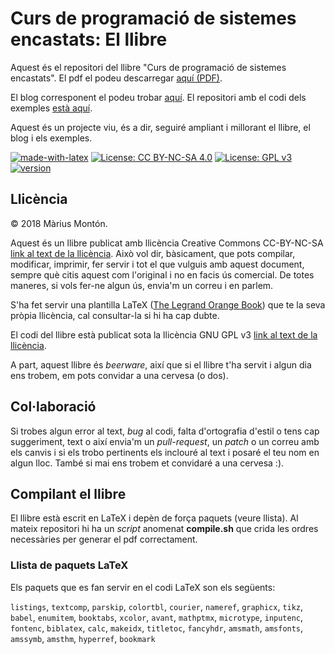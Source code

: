 # Curs de programació de sistemes encastats: El llibre

Aquest és el repositori del llibre "Curs de programació de sistemes encastats".  El pdf el podeu descarregar [aquí (PDF)](https://github.com/mariusmm/Llibreencastats/releases/download/1.0.0/LlibreEncastats.pdf).

El blog corresponent el podeu trobar [aquí](https://sistemesencastats.wordpress.com).
El repositori amb el codi dels exemples [està aquí](https://github.com/mariusmm/cursembedded).

Aquest és un projecte viu, és a dir, seguiré ampliant i millorant el llibre, el blog i els exemples.

[![made-with-latex](https://img.shields.io/badge/Made%20with-LaTeX-1f425f.svg)](https://www.latex-project.org/)
[![License: CC BY-NC-SA 4.0](https://img.shields.io/badge/License-CC%20BY--NC--SA%204.0-lightgrey.svg)](https://creativecommons.org/licenses/by-nc-sa/4.0/)
[![License: GPL v3](https://img.shields.io/badge/License-GPL%20v3-blue.svg)](https://www.gnu.org/licenses/gpl-3.0)
[![version](https://img.shields.io/badge/version-1.0-brightgreen.svg)](CHANGELOG.md)



## Llicència

© 2018 Màrius Montón.

Aquest és un llibre publicat amb llicència Creative Commons CC-BY-NC-SA [link al text de la llicència](https://creativecommons.org/licenses/by-nc-sa/4.0/legalcode). Això vol dir, bàsicament, que pots compilar, modificar, imprimir, fer servir i tot el que vulguis amb aquest document, sempre què citis aquest com l'original i no en facis ús comercial. De totes maneres, si vols fer-ne algun ús, envia'm un correu i en parlem.

S'ha fet servir una plantilla  LaTeX ([The Legrand Orange Book](https://www.latextemplates.com/template/the-legrand-orange-book)) que te la seva pròpia llicència, cal consultar-la si hi ha cap dubte.


El codi del llibre està publicat sota la llicència GNU GPL v3 [link al text de la llicència](https://www.gnu.org/licenses/gpl-3.0).

A part, aquest llibre és *beerware*, així que si el llibre t'ha servit i algun dia ens trobem, em pots convidar a una cervesa (o dos).

## Col·laboració
Si trobes algun error al text, *bug* al codi, falta d'ortografia d'estil o tens cap suggeriment, text o així envia'm un *pull-request*, un *patch* o un correu amb els canvis i si els trobo pertinents els inclouré al text i posaré el teu nom en algun lloc. També si mai ens trobem et convidaré a una cervesa :).

## Compilant el llibre
El llibre està escrit en LaTeX i depèn de força paquets (veure llista). Al mateix repositori hi ha un *script* anomenat **compile.sh** que crida les ordres necessàries per generar el pdf correctament.

### Llista de paquets LaTeX
Els paquets que es fan servir en el codi LaTeX son els següents:

`listings`, `textcomp`, `parskip`, `colortbl`, `courier`, `nameref`, `graphicx`, `tikz`, `babel`, `enumitem`, `booktabs`, `xcolor`, `avant`, `mathptmx`, `microtype`, `inputenc`, `fontenc`, `biblatex`, `calc`, `makeidx`, `titletoc`, `fancyhdr`,  `amsmath`, `amsfonts`, `amssymb`, `amsthm`, `hyperref`, `bookmark`
